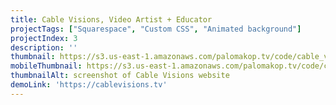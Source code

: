 ```yaml
---
title: Cable Visions, Video Artist + Educator
projectTags: ["Squarespace", "Custom CSS", "Animated background"]
projectIndex: 3
description: ''
thumbnail: https://s3.us-east-1.amazonaws.com/palomakop.tv/code/cable_visions.png
mobileThumbnail: https://s3.us-east-1.amazonaws.com/palomakop.tv/code/cable_visions_mobile.png
thumbnailAlt: screenshot of Cable Visions website
demoLink: 'https://cablevisions.tv'
---
```

